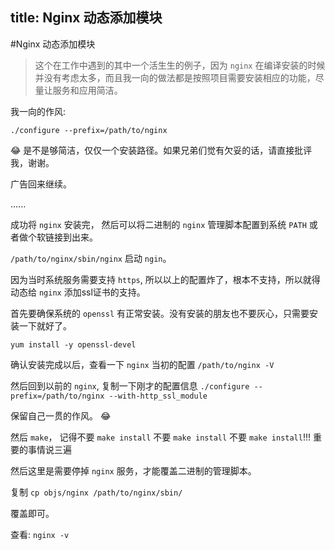 title: Nginx 动态添加模块
---
#Nginx 动态添加模块

> 这个在工作中遇到的其中一个活生生的例子，因为 `nginx` 在编译安装的时候并没有考虑太多，而且我一向的做法都是按照项目需要安装相应的功能，尽量让服务和应用简洁。

我一向的作风:

```
./configure --prefix=/path/to/nginx
```
😂 是不是够简洁，仅仅一个安装路径。如果兄弟们觉有欠妥的话，请直接批评我，谢谢。

广告回来继续。

......

成功将 `nginx` 安装完， 然后可以将二进制的 `nginx` 管理脚本配置到系统 `PATH` 或者做个软链接到出来。

`/path/to/nginx/sbin/nginx` 启动 `ngin`。

因为当时系统服务需要支持 `https`, 所以以上的配置炸了，根本不支持，所以就得动态给 `nginx` 添加ssl证书的支持。

首先要确保系统的 `openssl` 有正常安装。没有安装的朋友也不要灰心，只需要安装一下就好了。

```
yum install -y openssl-devel
```

确认安装完成以后，查看一下 `nginx` 当初的配置 `/path/to/nginx -V`

然后回到以前的 `nginx`, 复制一下刚才的配置信息 `./configure --prefix=/path/to/nginx --with-http_ssl_module`

保留自己一贯的作风。 😂

然后 `make`， 记得不要 `make install` 不要 `make install` 不要 `make install`!!! 重要的事情说三遍

然后这里是需要停掉 `nginx` 服务，才能覆盖二进制的管理脚本。

复制 `cp objs/nginx /path/to/nginx/sbin/`

覆盖即可。

查看: `nginx -v`

